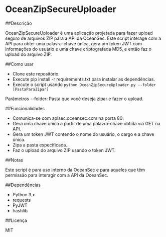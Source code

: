 # OceanZipSecureUploader

##Descrição

OceanZipSecureUploader é uma aplicação projetada para fazer upload seguro de arquivos ZIP para a API da OceanSec. Este script interage com a API para obter uma palavra-chave única, gera um token JWT com informações do usuário e uma chave criptografada MD5, e então faz o upload do arquivo ZIP.

##Como usar

- Clone este repositório.
- Execute pip install -r requirements.txt para instalar as dependências.
- Execute o script usando ```python OceanZipSecureUploader.py --folder [PastaParaZipar]```

Parâmetros
--folder: Pasta que você deseja zipar e fazer o upload.

##Funcionalidades

- Comunica-se com apisec.oceansec.com na porta 80.
- Gera uma chave única a partir de uma palavra-chave obtida via GET na API.
- Gera um token JWT contendo o nome do usuário, o cargo e a chave única.
- Zipa a pasta especificada.
- Faz o upload do arquivo ZIP usando o token JWT.


##Notas

Este script é para uso interno da OceanSec e para aqueles que têm permissão para interagir com a API da OceanSec.

##Dependências

- Python 3.x
- requests
- PyJWT
- hashlib

##Licença

MIT
